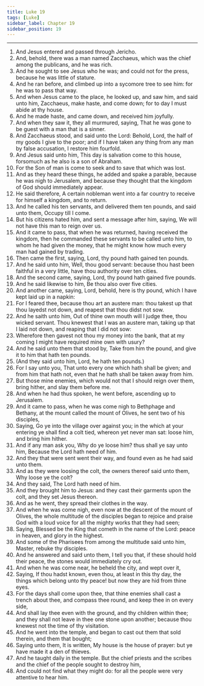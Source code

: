 ```yaml
---
title: Luke 19
tags: [Luke]
sidebar_label: Chapter 19
sidebar_position: 19
---
```


---
1. And Jesus entered and passed through Jericho.
2. And, behold, there was a man named Zacchaeus, which was the chief among the publicans, and he was rich.
3. And he sought to see Jesus who he was; and could not for the press, because he was little of stature.
4. And he ran before, and climbed up into a sycomore tree to see him: for he was to pass that way.
5. And when Jesus came to the place, he looked up, and saw him, and said unto him, Zacchaeus, make haste, and come down; for to day I must abide at thy house.
6. And he made haste, and came down, and received him joyfully.
7. And when they saw it, they all murmured, saying, That he was gone to be guest with a man that is a sinner.
8. And Zacchaeus stood, and said unto the Lord: Behold, Lord, the half of my goods I give to the poor; and if I have taken any thing from any man by false accusation, I restore him fourfold.
9. And Jesus said unto him, This day is salvation come to this house, forsomuch as he also is a son of Abraham.
10. For the Son of man is come to seek and to save that which was lost.
11. And as they heard these things, he added and spake a parable, because he was nigh to Jerusalem, and because they thought that the kingdom of God should immediately appear.
12. He said therefore, A certain nobleman went into a far country to receive for himself a kingdom, and to return.
13. And he called his ten servants, and delivered them ten pounds, and said unto them, Occupy till I come.
14. But his citizens hated him, and sent a message after him, saying, We will not have this man to reign over us.
15. And it came to pass, that when he was returned, having received the kingdom, then he commanded these servants to be called unto him, to whom he had given the money, that he might know how much every man had gained by trading.
16. Then came the first, saying, Lord, thy pound hath gained ten pounds.
17. And he said unto him, Well, thou good servant: because thou hast been faithful in a very little, have thou authority over ten cities.
18. And the second came, saying, Lord, thy pound hath gained five pounds.
19. And he said likewise to him, Be thou also over five cities.
20. And another came, saying, Lord, behold, here is thy pound, which I have kept laid up in a napkin:
21. For I feared thee, because thou art an austere man: thou takest up that thou layedst not down, and reapest that thou didst not sow.
22. And he saith unto him, Out of thine own mouth will I judge thee, thou wicked servant. Thou knewest that I was an austere man, taking up that I laid not down, and reaping that I did not sow:
23. Wherefore then gavest not thou my money into the bank, that at my coming I might have required mine own with usury?
24. And he said unto them that stood by, Take from him the pound, and give it to him that hath ten pounds.
25. (And they said unto him, Lord, he hath ten pounds.)
26. For I say unto you, That unto every one which hath shall be given; and from him that hath not, even that he hath shall be taken away from him.
27. But those mine enemies, which would not that I should reign over them, bring hither, and slay them before me.
28. And when he had thus spoken, he went before, ascending up to Jerusalem.
29. And it came to pass, when he was come nigh to Bethphage and Bethany, at the mount called the mount of Olives, he sent two of his disciples,
30. Saying, Go ye into the village over against you; in the which at your entering ye shall find a colt tied, whereon yet never man sat: loose him, and bring him hither.
31. And if any man ask you, Why do ye loose him? thus shall ye say unto him, Because the Lord hath need of him.
32. And they that were sent went their way, and found even as he had said unto them.
33. And as they were loosing the colt, the owners thereof said unto them, Why loose ye the colt?
34. And they said, The Lord hath need of him.
35. And they brought him to Jesus: and they cast their garments upon the colt, and they set Jesus thereon.
36. And as he went, they spread their clothes in the way.
37. And when he was come nigh, even now at the descent of the mount of Olives, the whole multitude of the disciples began to rejoice and praise God with a loud voice for all the mighty works that they had seen;
38. Saying, Blessed be the King that cometh in the name of the Lord: peace in heaven, and glory in the highest.
39. And some of the Pharisees from among the multitude said unto him, Master, rebuke thy disciples.
40. And he answered and said unto them, I tell you that, if these should hold their peace, the stones would immediately cry out.
41. And when he was come near, he beheld the city, and wept over it,
42. Saying, If thou hadst known, even thou, at least in this thy day, the things which belong unto thy peace! but now they are hid from thine eyes.
43. For the days shall come upon thee, that thine enemies shall cast a trench about thee, and compass thee round, and keep thee in on every side,
44. And shall lay thee even with the ground, and thy children within thee; and they shall not leave in thee one stone upon another; because thou knewest not the time of thy visitation.
45. And he went into the temple, and began to cast out them that sold therein, and them that bought;
46. Saying unto them, It is written, My house is the house of prayer: but ye have made it a den of thieves.
47. And he taught daily in the temple. But the chief priests and the scribes and the chief of the people sought to destroy him,
48. And could not find what they might do: for all the people were very attentive to hear him.